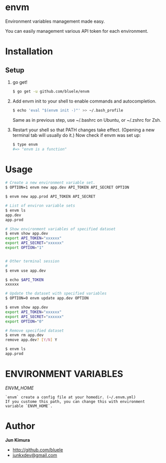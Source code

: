# envm

Environment variables management made easy.

You can easily management various API token for each environment.

# Installation

## Setup

1. go get!

	```sh
	$ go get -u github.com/bluele/envm
	```

2. Add envm init to your shell to enable commands and autocompletion.

	```sh
	$ echo 'eval "$(envm init -)"' >> ~/.bash_profile
	```

	Same as in previous step, use ~/.bashrc on Ubuntu, or ~/.zshrc for Zsh.

3. Restart your shell so that PATH changes take effect. (Opening a new
   terminal tab will usually do it.) Now check if envm was set up:

    ```sh
    $ type envm
    #=> "envm is a function"
    ```

# Usage

```sh
# Create a new environment variable set.
$ OPTION=1 envm new app.dev API_TOKEN API_SECRET OPTION

$ envm new app.prod API_TOKEN API_SECRET

# List of environ variable sets
$ envm ls
app.dev
app.prod

# Show environment variables of specified dataset
$ envm show app.dev
export API_TOKEN="xxxxxx"
export API_SECRET="xxxxxx"
export OPTION="1"


# Other terminal session
# 
$ envm use app.dev

$ echo $API_TOKEN
xxxxxx

# Update the dataset with specified variables
$ OPTION=0 envm update app.dev OPTION

$ envm show app.dev
export API_TOKEN="xxxxxx"
export API_SECRET="xxxxxx"
export OPTION="0"

# Remove specified dataset
$ envm rm app.dev
remove app.dev? [Y/N] Y

$ envm ls
app.prod
```

# ENVIRONMENT VARIABLES

*ENVM_HOME*

	`envm` create a config file at your homedir. (~/.envm.yml)
	If you custome this path, you can change this with environment variable `ENVM_HOME`.


# Author

**Jun Kimura**

* <http://github.com/bluele>
* <junkxdev@gmail.com>